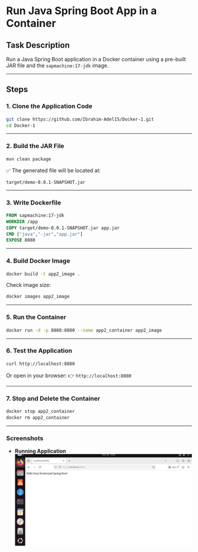 # Run Java Spring Boot App in a Container

## Task Description

Run a Java Spring Boot application in a Docker container using a pre-built JAR file and the `sapmachine:17-jdk` image.

---

## Steps

### 1. Clone the Application Code

```bash
git clone https://github.com/Ibrahim-Adel15/Docker-1.git
cd Docker-1
```

---

### 2. Build the JAR File

```bash
mvn clean package
```

✅ The generated file will be located at:

```
target/demo-0.0.1-SNAPSHOT.jar
```

---

### 3. Write Dockerfile

```dockerfile
FROM sapmachine:17-jdk
WORKDIR /app
COPY target/demo-0.0.1-SNAPSHOT.jar app.jar
CMD ["java","-jar","app.jar"]
EXPOSE 8080

```

---

### 4. Build Docker Image

```bash
docker build -t app2_image .
```

Check image size:

```bash
docker images app2_image
```

---

### 5. Run the Container

```bash
docker run -d -p 8080:8080 --name app2_container app2_image
```

---

### 6. Test the Application

```bash
curl http://localhost:8080
```

Or open in your browser:
👉 `http://localhost:8080`

---

### 7. Stop and Delete the Container

```bash
docker stop app2_container
docker rm app2_container
```

---

### Screenshots
- **Running Application** ![App Screenshot](images/output.PNG)
